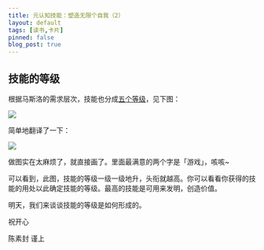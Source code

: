 ```yaml
---
title: 元认知技能：塑造无限个自我（2）
layout: default
tags: [读书,卡片]
pinned: false
blog_post: true
---
```



## 技能的等级

根据马斯洛的需求层次，技能也分成[五个等级](https://www.wikiwand.com/en/Skill)，见下图：

![](http://openmindclub.qiniudn.com/cnfeat/image/KokcharovSkillHierarchy2015.jpg)

简单地翻译了一下：

![](http://openmindclub.qiniudn.com/cnfeat/image/SkillHierarchyCn.jpg)

做图实在太麻烦了，就直接画了。里面最满意的两个字是「游戏」，咳咳~

可以看到，此图，技能的等级一级一级地升，头衔就越高。你可以看看你获得的技能的用处以此确定技能的等级。最高的技能是可用来发明，创造价值。

明天，我们来谈谈技能的等级是如何形成的。

祝开心

陈素封 谨上

